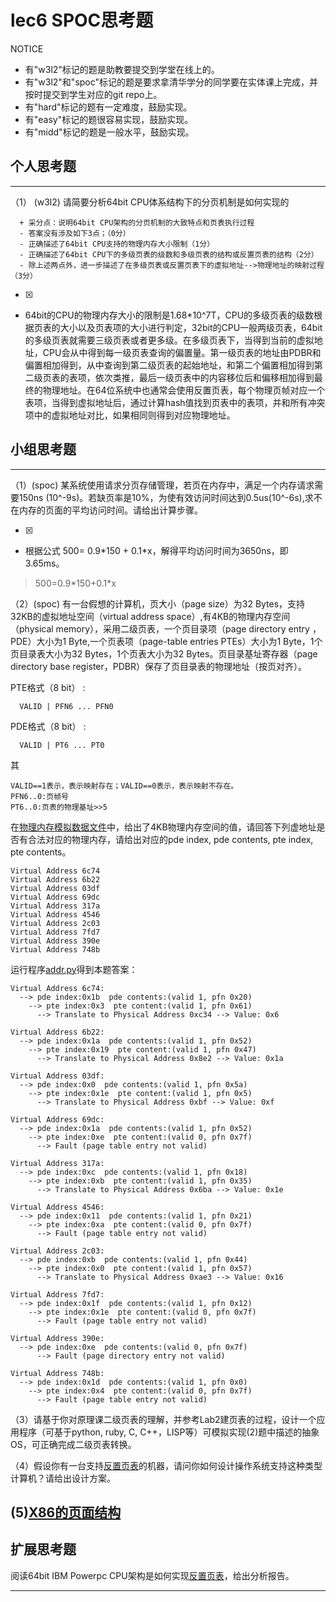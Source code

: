 # lec6 SPOC思考题


NOTICE
- 有"w3l2"标记的题是助教要提交到学堂在线上的。
- 有"w3l2"和"spoc"标记的题是要求拿清华学分的同学要在实体课上完成，并按时提交到学生对应的git repo上。
- 有"hard"标记的题有一定难度，鼓励实现。
- 有"easy"标记的题很容易实现，鼓励实现。
- 有"midd"标记的题是一般水平，鼓励实现。


## 个人思考题
---

（1） (w3l2) 请简要分析64bit CPU体系结构下的分页机制是如何实现的
```
  + 采分点：说明64bit CPU架构的分页机制的大致特点和页表执行过程
  - 答案没有涉及如下3点；（0分）
  - 正确描述了64bit CPU支持的物理内存大小限制（1分）
  - 正确描述了64bit CPU下的多级页表的级数和多级页表的结构或反置页表的结构（2分）
  - 除上述两点外，进一步描述了在多级页表或反置页表下的虚拟地址-->物理地址的映射过程（3分）
 ```
- [x]  
- 64bit的CPU的物理内存大小的限制是1.68*10^7T，CPU的多级页表的级数根据页表的大小以及页表项的大小进行判定，32bit的CPU一般两级页表，64bit的多级页表就需要三级页表或者更多级。在多级页表下，当得到当前的虚拟地址，CPU会从中得到每一级页表查询的偏置量。第一级页表的地址由PDBR和偏置相加得到，从中查询到第二级页表的起始地址，和第二个偏置相加得到第二级页表的表项，依次类推，最后一级页表中的内容移位后和偏移相加得到最终的物理地址。在64位系统中也通常会使用反置页表，每个物理页帧对应一个表项，当得到虚拟地址后，通过计算hash值找到页表中的表项，并和所有冲突项中的虚拟地址对比，如果相同则得到对应物理地址。
>  

## 小组思考题
---

（1）(spoc) 某系统使用请求分页存储管理，若页在内存中，满足一个内存请求需要150ns (10^-9s)。若缺页率是10%，为使有效访问时间达到0.5us(10^-6s),求不在内存的页面的平均访问时间。请给出计算步骤。 

- [x]  
- 根据公式 500= 0.9\*150 + 0.1\*x，解得平均访问时间为3650ns，即3.65ms。
> 500=0.9\*150+0.1\*x

（2）(spoc) 有一台假想的计算机，页大小（page size）为32 Bytes，支持32KB的虚拟地址空间（virtual address space）,有4KB的物理内存空间（physical memory），采用二级页表，一个页目录项（page directory entry ，PDE）大小为1 Byte,一个页表项（page-table entries
PTEs）大小为1 Byte，1个页目录表大小为32 Bytes，1个页表大小为32 Bytes。页目录基址寄存器（page directory base register，PDBR）保存了页目录表的物理地址（按页对齐）。

PTE格式（8 bit） :
```
  VALID | PFN6 ... PFN0
```
PDE格式（8 bit） :
```
  VALID | PT6 ... PT0
```
其
```
VALID==1表示，表示映射存在；VALID==0表示，表示映射不存在。
PFN6..0:页帧号
PT6..0:页表的物理基址>>5
```
在[物理内存模拟数据文件](./03-2-spoc-testdata.md)中，给出了4KB物理内存空间的值，请回答下列虚地址是否有合法对应的物理内存，请给出对应的pde index, pde contents, pte index, pte contents。
```
Virtual Address 6c74
Virtual Address 6b22
Virtual Address 03df
Virtual Address 69dc
Virtual Address 317a
Virtual Address 4546
Virtual Address 2c03
Virtual Address 7fd7
Virtual Address 390e
Virtual Address 748b
```

运行程序[addr.py](./03-02-addr.py)得到本题答案：
```
Virtual Address 6c74:
  --> pde index:0x1b  pde contents:(valid 1, pfn 0x20)
    --> pte index:0x3  pte content:(valid 1, pfn 0x61)
      --> Translate to Physical Address 0xc34 --> Value: 0x6
      
Virtual Address 6b22:
  --> pde index:0x1a  pde contents:(valid 1, pfn 0x52)
    --> pte index:0x19  pte content:(valid 1, pfn 0x47)
      --> Translate to Physical Address 0x8e2 --> Value: 0x1a
      
Virtual Address 03df:
  --> pde index:0x0  pde contents:(valid 1, pfn 0x5a)
    --> pte index:0x1e  pte content:(valid 1, pfn 0x5)
      --> Translate to Physical Address 0xbf --> Value: 0xf
      
Virtual Address 69dc:
  --> pde index:0x1a  pde contents:(valid 1, pfn 0x52)
    --> pte index:0xe  pte content:(valid 0, pfn 0x7f)
      --> Fault (page table entry not valid)
      
Virtual Address 317a:
  --> pde index:0xc  pde contents:(valid 1, pfn 0x18)
    --> pte index:0xb  pte content:(valid 1, pfn 0x35)
      --> Translate to Physical Address 0x6ba --> Value: 0x1e
      
Virtual Address 4546:
  --> pde index:0x11  pde contents:(valid 1, pfn 0x21)
    --> pte index:0xa  pte content:(valid 0, pfn 0x7f)
      --> Fault (page table entry not valid)
      
Virtual Address 2c03:
  --> pde index:0xb  pde contents:(valid 1, pfn 0x44)
    --> pte index:0x0  pte content:(valid 1, pfn 0x57)
      --> Translate to Physical Address 0xae3 --> Value: 0x16
      
Virtual Address 7fd7:
  --> pde index:0x1f  pde contents:(valid 1, pfn 0x12)
    --> pte index:0x1e  pte content:(valid 0, pfn 0x7f)
      --> Fault (page table entry not valid)
      
Virtual Address 390e:
  --> pde index:0xe  pde contents:(valid 0, pfn 0x7f)
      --> Fault (page directory entry not valid)
      
Virtual Address 748b:
  --> pde index:0x1d  pde contents:(valid 1, pfn 0x0)
    --> pte index:0x4  pte content:(valid 0, pfn 0x7f)
      --> Fault (page table entry not valid)
```


（3）请基于你对原理课二级页表的理解，并参考Lab2建页表的过程，设计一个应用程序（可基于python, ruby, C, C++，LISP等）可模拟实现(2)题中描述的抽象OS，可正确完成二级页表转换。


（4）假设你有一台支持[反置页表](http://en.wikipedia.org/wiki/Page_table#Inverted_page_table)的机器，请问你如何设计操作系统支持这种类型计算机？请给出设计方案。

 (5)[X86的页面结构](http://os.cs.tsinghua.edu.cn/oscourse/OS2015/lecture06#head-1f58ea81c046bd27b196ea2c366d0a2063b304ab)
--- 

## 扩展思考题

阅读64bit IBM Powerpc CPU架构是如何实现[反置页表](http://en.wikipedia.org/wiki/Page_table#Inverted_page_table)，给出分析报告。

--- 
